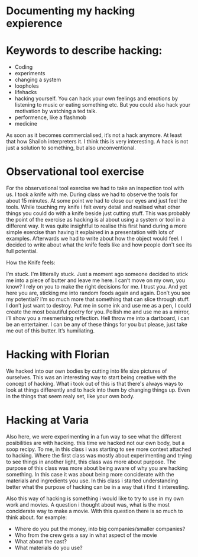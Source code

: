 # Documenting my hacking expierence


# Keywords to describe hacking:

- Coding
- experiments
- changing a system
- loopholes
- lifehacks
- hacking yourself. You can hack your own feelings and emotions by listening to music or eating something etc. But you could also hack your motivation by watching a ted talk.
- performence, like a flashmob
- medicine

As soon as it becomes commercialised, it’s not a hack anymore. At least that how Shailoh interpreters it. I think this is very interesting. A hack is not just a solution to something, but also unconventional. 

# Observational tool exercise

For the observational tool exercise we had to take an inspection tool with us. I took a knife with me. During class we had to observe the tools for about 15 minutes. At some point we had to close our eyes and just feel the tools. While touching my knife i felt every detail and realised what other things you could do with a knife beside just cutting stuff. This was probably the point of the exercise as hacking is al about using a system or tool in a different way. It was quite insightful to realise this first hand during a more simple exercise than having it explained in a presentation with lots of examples. Afterwards we had to write about how the object would feel. I decided to write about what the knife feels like and how people don't see its full potential.

How the Knife feels:

I’m stuck. I'm litterally stuck. Just a moment ago someone decided to stick me into a piece of butter and leave me here. I can’t move on my own, you know? I rely on you to make the right decisions for me. I trust you. And yet here you are, sticking me into random foods again and again. Don’t you see my potential? I’m so much more that something that can slice through stuff. I don’t just want to destroy. 
Put me in some ink and use me as a pen, I could create the most beautiful poetry for you. Pollish me and use me as a mirror, i’ll show you a mesmerising reflection. Hell throw me into a dartboard, i can be an entertainer. I can be any of these things for you but please, just take me out of this butter. It’s humiliating.

# Hacking with Florian
We hacked into our own bodies by cutting into life size pictures of ourselves. This was an interesting way to start being creative with the concept of hacking. What i took out of this is that there's always ways to look at things differently and to hack into them by changing things up. Even in the things that seem realy set, like your own body. 

# Hacking at Varia
Also here, we were experimenting in a fun way to see what the different posibilities are with hacking. this time we hacked not our own body, but a soop recipy. To me, in this class i was starting to see more context attached to hacking. Where the first class was mostly about experimenting and trying to see things in another light, this class was more about purpose. The purpose of this class was more about being aware of why you are hacking something. In this case it was about being more conciderate with the materials and ingredients you use. In this class i started understanding better what the purpose of hacking can be in a way that i find it interesting. 

Also this way of hacking is something i would like to try to use in my own work and movies. A question i thought about was, what is the most conciderate way to make a movie. With this question there is so much to think about. for example:

- Where do you put the money, into big companies/smaller companies?
- Who from the crew gets a say in what aspect of the movie
- What about the cast?
- What materials do you use?
